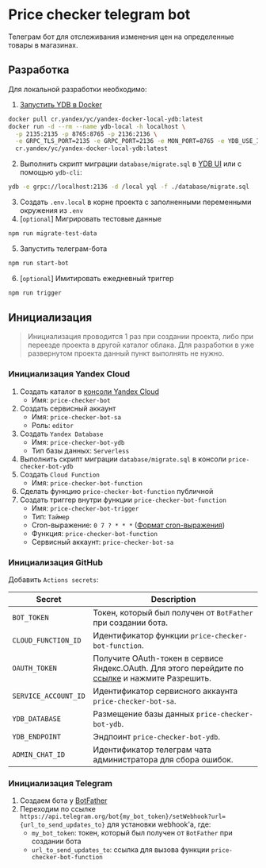 # Price checker telegram bot

Телеграм бот для отслеживания изменения цен на определенные товары в магазинах.

## Разработка

Для локальной разработки необходимо:

1. [Запустить YDB в Docker](https://cloud.yandex.ru/docs/ydb/getting_started/self_hosted/ydb_docker)

```sh
docker pull cr.yandex/yc/yandex-docker-local-ydb:latest
docker run -d --rm --name ydb-local -h localhost \
  -p 2135:2135 -p 8765:8765 -p 2136:2136 \
  -e GRPC_TLS_PORT=2135 -e GRPC_PORT=2136 -e MON_PORT=8765 -e YDB_USE_IN_MEMORY_PDISKS=true \
  cr.yandex/yc/yandex-docker-local-ydb:latest
```

2. Выполнить скрипт миграции `database/migrate.sql` в [YDB UI](http://localhost:8765/) или с помощью `ydb-cli`:

```sh
ydb -e grpc://localhost:2136 -d /local yql -f ./database/migrate.sql
```

3. Создать `.env.local` в корне проекта с заполненными переменными окружения из `.env`
4. [`optional`] Мигрировать тестовые данные

```sh
npm run migrate-test-data
```

5. Запустить телеграм-бота

```sh
npm run start-bot
```

6. [`optional`] Имитировать ежедневный триггер

```sh
npm run trigger
```

## Инициализация

> Инициализация проводится 1 раз при создании проекта, либо при переезде проекта в другой каталог облака. Для разработки в уже развернутом проекта данный пункт выполнять не нужно.

### Инициализация Yandex Cloud

1. Создать каталог в [консоли Yandex Cloud](https://console.cloud.yandex.ru/cloud)
    - Имя: `price-checker-bot`
2. Создать сервисный аккаунт
    - Имя: `price-checker-bot-sa`
    - Роль: `editor`
3. Создать `Yandex Database`
    - Имя: `price-checker-bot-ydb`
    - Тип базы данных: `Serverless`
4. Выполнить скрипт миграции `database/migrate.sql` в консоли `price-checker-bot-ydb`
5. Создать `Cloud Function`
    - Имя: `price-checker-bot-function`
6. Сделать функцию `price-checker-bot-function` публичной
7. Создать триггер внутри функции `price-checker-bot-function`
    - Имя: `price-checker-bot-trigger`
    - Тип: `Таймер`
    - Cron-выражение: `0 7 ? * * *` ([Формат cron-выражения](https://cloud.yandex.ru/docs/functions/concepts/trigger/timer#cron-expression))
    - Функция: `price-checker-bot-function`
    - Сервисный аккаунт: `price-checker-bot-sa`

### Инициализация GitHub

Добавить `Actions secrets`:

| Secret               | Description                                                                                                                                                                                         |
| -------------------- | --------------------------------------------------------------------------------------------------------------------------------------------------------------------------------------------------- |
| `BOT_TOKEN`          | Токен, который был получен от `BotFather` при создании бота.                                                                                                                                        |
| `CLOUD_FUNCTION_ID`  | Идентификатор функции `price-checker-bot-function`.                                                                                                                                                 |
| `OAUTH_TOKEN`        | Получите OAuth-токен в сервисе Яндекс.OAuth. Для этого перейдите по [ссылке](https://oauth.yandex.ru/authorize?response_type=token&client_id=1a6990aa636648e9b2ef855fa7bec2fb) и нажмите Разрешить. |
| `SERVICE_ACCOUNT_ID` | Идентификатор сервисного аккаунта `price-checker-bot-sa`.                                                                                                                                           |
| `YDB_DATABASE`       | Размещение базы данных `price-checker-bot-ydb`.                                                                                                                                                     |
| `YDB_ENDPOINT`       | Эндпоинт `price-checker-bot-ydb`.                                                                                                                                                                   |
| `ADMIN_CHAT_ID`      | Идентификатор телеграм чата администратора для сбора ошибок.                                                                                                                                        |

### Инициализация Telegram

1. Создаем бота у [BotFather](https://t.me/BotFather)
2. Переходим по ссылке `https://api.telegram.org/bot{my_bot_token}/setWebhook?url={url_to_send_updates_to}` для установки webhook'а, где:
    - `my_bot_token`: токен, который был получен от `BotFather` при создании бота
    - `url_to_send_updates_to`: ссылка для вызова функции `price-checker-bot-function`
